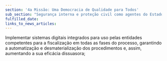 ```yaml
---
section: '4a Missão: Uma Democracia de Qualidade para Todos'
sub_section: "Segurança interna e proteção civil como agentes do Estado de Direito"
fulfilled_date:
links_to_news_articles:
---
```


Implementar sistemas digitais integrados para uso pelas entidades competentes para a fiscalização em todas as fases do processo, garantindo a automatização e desmaterialização dos procedimentos e, assim, aumentando a sua eficácia dissuasora;